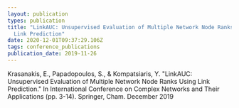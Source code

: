 ```yaml
---
layout: publication
types: publication
title: "LinkAUC: Unsupervised Evaluation of Multiple Network Node Ranks Using
  Link Prediction"
date: 2020-12-01T09:37:29.106Z
tags: conference_publications
publication_date: 2019-11-26
---
```

Krasanakis, E., Papadopoulos, S., & Kompatsiaris, Y. "LinkAUC: Unsupervised Evaluation of Multiple Network Node Ranks Using Link Prediction." In International Conference on Complex Networks and Their Applications (pp. 3-14). Springer, Cham. December 2019 